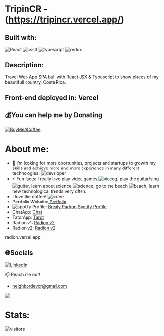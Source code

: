 # TripinCR - (https://tripincr.vercel.app/)

## Built with: 

![React](https://img.icons8.com/plasticine/48/000000/react.png)
![css3](https://img.icons8.com/color/48/000000/css3.png)
![typescript](https://img.icons8.com/color/48/000000/typescript.png)
![redux](https://img.icons8.com/color/48/000000/redux.png)

## Description: 
Travel Web App SPA bult with React JSX & Typescript to show places of my beautifull country, Costa Rica.


## Front-end deployed in: Vercel
 ## 💰You can help me by Donating
  [![BuyMeACoffee](https://img.shields.io/badge/Buy%20Me%20a%20Coffee-ffdd00?style=for-the-badge&logo=buy-me-a-coffee&logoColor=black)](https://buymeacoffee.com/https://www.buymeacoffee.com/nigarumovum) 

  <!-- Proudly created with GPRM ( https://gprm.itsvg.in ) -->
  
# About me:

- 🤔 I’m looking for more oportunities, projects and startups to growth my skills and achieve more and more experience in many different technologies. ![developer](https://img.icons8.com/external-flat-juicy-fish/24/000000/external-developer-devops-flat-flat-juicy-fish-2.png)
- ⚡ Fun facts: I really love play video games ![videog](https://img.icons8.com/color/24/000000/controller.png), play the guitar/sing ![guitar](https://img.icons8.com/external-vitaliy-gorbachev-flat-vitaly-gorbachev/24/000000/external-guitar-camping-vitaliy-gorbachev-flat-vitaly-gorbachev.png), learn about science ![science](https://img.icons8.com/cute-clipart/24/000000/biotech.png), go to the beach ![beach](https://img.icons8.com/fluency/24/000000/beach.png), learn new technological trends very often.
- I love the coffee! ![cofee](https://img.icons8.com/external-flat-juicy-fish/24/000000/external-developer-web-developer-flat-flat-juicy-fish-2.png)
-  Portfolio Website:<a href="https://brealy-padron-portfolio-react.vercel.app//"> Portfolio </a> 
- ![spotify](https://img.icons8.com/fluency/24/000000/spotify.png) Profile: <a href="https://open.spotify.com/user/r8o2g959rb1dyp8fexucl2mbr"> Brealy Padron Spotify Profile </a>
- ChatApp: <a href="https://chat-nodeexpect.herokuapp.com/"> Chat </a>
- TatorApp: <a href="https://tarotly-react.vercel.app/"> Tarot </a>
- Radion v1: <a href="https://radion-react.vercel.app"> Radion v2 </a>
- Radion v2: <a href="https://radion.vercel.app/"> Radion v2 </a>

radion.vercel.app
## 🌐Socials
[![LinkedIn](https://img.shields.io/badge/LinkedIn-%230077B5.svg?logo=linkedin&logoColor=white)](https://linkedin.com/in/https://www.linkedin.com/in/bfpr131095/) 


:mailbox: Reach me out!

- neighbordevcr@gmail.com



[<img src="https://img.shields.io/badge/LinkedIn-0077B5?style=for-the-badge&logo=linkedin&logoColor=white" />](https://www.linkedin.com/in/bfpr131095/)

# Stats: 
![visitors](https://camo.githubusercontent.com/e8b71ba160c3918ec092a329c33270870dc8d3419700160ede22d95f2f9e0fd9/68747470733a2f2f76697369746f722d62616467652e676c697463682e6d652f62616467653f706167655f69643d6e69676172756d6f76756d2e6e69676172756d6f76756d)

